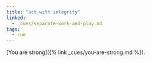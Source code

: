 ```yaml
---
title: "act with integrity"
linked:
  - _cues/separate-work-and-play.md
tags:
  - cue
---
```


[You are strong]({% link _cues/you-are-strong.md %}).